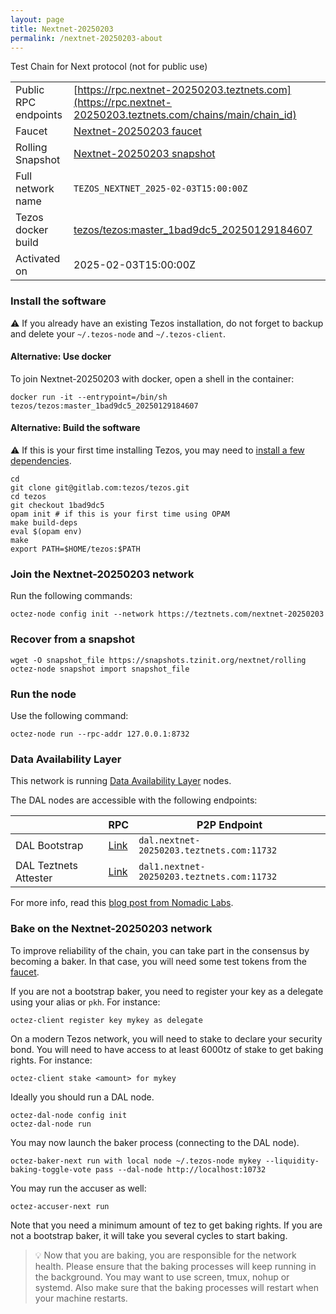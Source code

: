 ```yaml
---
layout: page
title: Nextnet-20250203
permalink: /nextnet-20250203-about
---
```


Test Chain for Next protocol (not for public use)

| | |
|-------|---------------------|
| Public RPC endpoints | [https://rpc.nextnet-20250203.teztnets.com](https://rpc.nextnet-20250203.teztnets.com/chains/main/chain_id)<br/> |
| Faucet | [Nextnet-20250203 faucet](https://faucet.nextnet-20250203.teztnets.com) |
| Rolling Snapshot | [Nextnet-20250203 snapshot](https://snapshots.tzinit.org/nextnet/rolling) |
| Full network name | `TEZOS_NEXTNET_2025-02-03T15:00:00Z` |
| Tezos docker build | [tezos/tezos:master_1bad9dc5_20250129184607](https://hub.docker.com/r/tezos/tezos/tags?page=1&ordering=last_updated&name=master_1bad9dc5_20250129184607) |
| Activated on | 2025-02-03T15:00:00Z |





### Install the software

⚠️  If you already have an existing Tezos installation, do not forget to backup and delete your `~/.tezos-node` and `~/.tezos-client`.



#### Alternative: Use docker

To join Nextnet-20250203 with docker, open a shell in the container:

```
docker run -it --entrypoint=/bin/sh tezos/tezos:master_1bad9dc5_20250129184607
```


#### Alternative: Build the software

⚠️  If this is your first time installing Tezos, you may need to [install a few dependencies](https://tezos.gitlab.io/introduction/howtoget.html#setting-up-the-development-environment-from-scratch).

```
cd
git clone git@gitlab.com:tezos/tezos.git
cd tezos
git checkout 1bad9dc5
opam init # if this is your first time using OPAM
make build-deps
eval $(opam env)
make
export PATH=$HOME/tezos:$PATH
```

### Join the Nextnet-20250203 network

Run the following commands:

```
octez-node config init --network https://teztnets.com/nextnet-20250203

```


### Recover from a snapshot

```
wget -O snapshot_file https://snapshots.tzinit.org/nextnet/rolling
octez-node snapshot import snapshot_file
```


### Run the node

Use the following command:

```
octez-node run --rpc-addr 127.0.0.1:8732
```




### Data Availability Layer

This network is running [Data Availability Layer](https://tezos.gitlab.io/shell/dal.html) nodes.


The DAL nodes are accessible with the following endpoints:

| | RPC | P2P Endpoint |
|------------|---------|--------------|
| DAL Bootstrap | [Link](https://dal-bootstrap-rpc.nextnet-20250203.teztnets.com/p2p/gossipsub/scores) | `dal.nextnet-20250203.teztnets.com:11732` |
| DAL Teztnets Attester | [Link](https://dal-attester-rpc.nextnet-20250203.teztnets.com/p2p/gossipsub/scores) | `dal1.nextnet-20250203.teztnets.com:11732` |


For more info, read this [blog post from Nomadic Labs](https://research-development.nomadic-labs.com/data-availability-layer-tezos.html).



### Bake on the Nextnet-20250203 network

To improve reliability of the chain, you can take part in the consensus by becoming a baker. In that case, you will need some test tokens from the [faucet](https://faucet.nextnet-20250203.teztnets.com).

If you are not a bootstrap baker, you need to register your key as a delegate using your alias or `pkh`. For instance:
```bash=2
octez-client register key mykey as delegate
```

On a modern Tezos network, you will need to stake to declare your security bond.  You will need to have access to at least 6000tz of stake to get baking rights. For instance:
```
octez-client stake <amount> for mykey
```	

Ideally you should run a DAL node.
```
octez-dal-node config init
octez-dal-node run
```

You may now launch the baker process (connecting to the DAL node).
```bash=3
octez-baker-next run with local node ~/.tezos-node mykey --liquidity-baking-toggle-vote pass --dal-node http://localhost:10732
```

You may run the accuser as well:
```bash=3
octez-accuser-next run
```

Note that you need a minimum amount of tez to get baking rights. If you are not a bootstrap baker, it will take you several cycles to start baking.

> 💡 Now that you are baking, you are responsible for the network health. Please ensure that the baking processes will keep running in the background. You may want to use screen, tmux, nohup or systemd. Also make sure that the baking processes will restart when your machine restarts.


